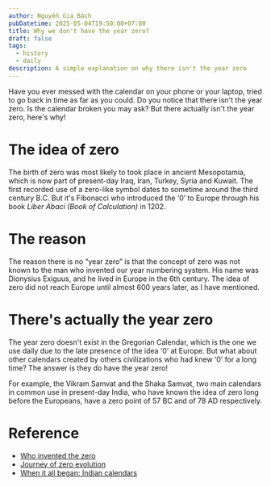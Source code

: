 ```yaml
---
author: Nguyễn Gia Bách
pubDatetime: 2025-05-04T19:50:00+07:00
title: Why we don't have the year zero?
draft: false
tags:
  - history
  - daily
description: A simple explanation on why there isn't the year zero
---
```


Have you ever messed with the calendar on your phone or your laptop, tried to go back in time as far as you could. Do you notice that there isn't the year zero. Is the calendar broken you may ask? But there actually isn't the year zero, here's why!

# The idea of zero

The birth of zero was most likely to took place in ancient Mesopotamia, which is now part of present-day Iraq, Iran, Turkey, Syria and Kuwait. The first recorded use of a zero-like symbol dates to sometime around the third century B.C. But it's Fibonacci who introduced the ‘0’ to Europe through his book _Liber Abaci (Book of Calculation)_ in 1202.

# The reason
The reason there is no “year zero” is that the concept of zero was not known to the man who invented our year numbering system. His name was Dionysius Exiguus, and he lived in Europe in the 6th century. The idea of zero did not reach Europe until almost 600 years later, as I have mentioned.

# There's actually the year zero
The year zero doesn't exist in the Gregorian Calendar, which is the one we use daily due to the late presence of the idea ‘0’ at Europe. But what about other calendars created by others civilizations who had knew ‘0’ for a long time? The answer is they do have the year zero!

For example, the Vikram Samvat and the Shaka Samvat, two main calendars in common use in present-day India, who have known the idea of zero long before the Europeans, have a zero point of 57 BC and of 78 AD respectively.

# Reference
- [Who invented the zero](https://www.history.com/articles/who-invented-the-zero)
- [Journey of zero evolution](https://www.diplomacy.edu/blog/journey-of-zero-evolution/)
- [When it all began: Indian calendars](https://indianexpress.com/article/parenting/learning/when-it-all-began-indian-calendars-5521374/)